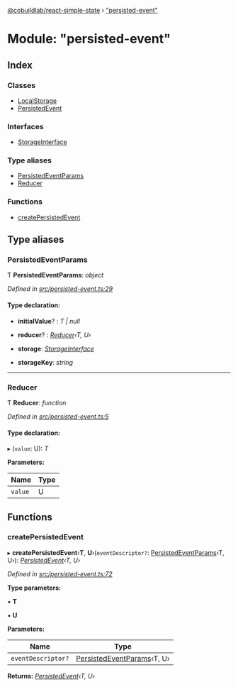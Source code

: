 [@cobuildlab/react-simple-state](../README.md) › ["persisted-event"](_persisted_event_.md)

# Module: "persisted-event"

## Index

### Classes

* [LocalStorage](../classes/_persisted_event_.localstorage.md)
* [PersistedEvent](../classes/_persisted_event_.persistedevent.md)

### Interfaces

* [StorageInterface](../interfaces/_persisted_event_.storageinterface.md)

### Type aliases

* [PersistedEventParams](_persisted_event_.md#persistedeventparams)
* [Reducer](_persisted_event_.md#reducer)

### Functions

* [createPersistedEvent](_persisted_event_.md#createpersistedevent)

## Type aliases

###  PersistedEventParams

Ƭ **PersistedEventParams**: *object*

*Defined in [src/persisted-event.ts:29](https://github.com/cobuildlab/react-simple-state/blob/a61bd53/src/persisted-event.ts#L29)*

#### Type declaration:

* **initialValue**? : *T | null*

* **reducer**? : *[Reducer](_persisted_event_.md#reducer)‹T, U›*

* **storage**: *[StorageInterface](../interfaces/_persisted_event_.storageinterface.md)*

* **storageKey**: *string*

___

###  Reducer

Ƭ **Reducer**: *function*

*Defined in [src/persisted-event.ts:5](https://github.com/cobuildlab/react-simple-state/blob/a61bd53/src/persisted-event.ts#L5)*

#### Type declaration:

▸ (`value`: U): *T*

**Parameters:**

Name | Type |
------ | ------ |
`value` | U |

## Functions

###  createPersistedEvent

▸ **createPersistedEvent**‹**T**, **U**›(`eventDescriptor?`: [PersistedEventParams](_persisted_event_.md#persistedeventparams)‹T, U›): *[PersistedEvent](../classes/_persisted_event_.persistedevent.md)‹T, U›*

*Defined in [src/persisted-event.ts:72](https://github.com/cobuildlab/react-simple-state/blob/a61bd53/src/persisted-event.ts#L72)*

**Type parameters:**

▪ **T**

▪ **U**

**Parameters:**

Name | Type |
------ | ------ |
`eventDescriptor?` | [PersistedEventParams](_persisted_event_.md#persistedeventparams)‹T, U› |

**Returns:** *[PersistedEvent](../classes/_persisted_event_.persistedevent.md)‹T, U›*
